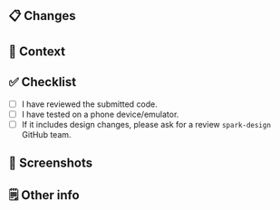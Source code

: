 <!--
  Please remove sections wisely!
  And checkout the contribution docs at https://github.com/adevinta/spark-android/blob/main/docs/contributing.md
-->

## 📋 Changes

<!-- Describe your changes in details -->

## 🤔 Context

<!-- Why is this change required? What problem does it solve? -->
<!-- If it solves an issue, add the steps to reproduce it. -->
<!-- Closes #1234 -->

## ✅ Checklist

<!-- Feel free to add or remove entries -->
- [ ] I have reviewed the submitted code.
- [ ] I have tested on a phone device/emulator.
- [ ] If it includes design changes, please ask for a review `spark-design` GitHub team.

## 📸 Screenshots

<!-- Insert your screenshots here -->

## 🗒️ Other info

<!-- Feel free to add any other info here if needed -->
